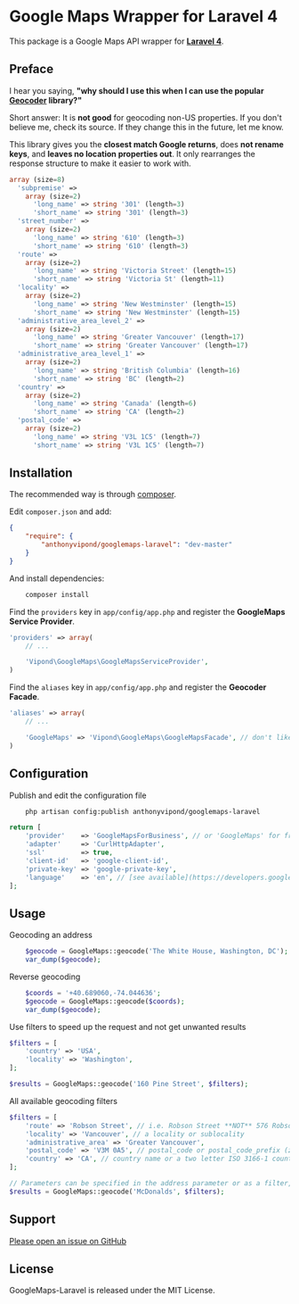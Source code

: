 Google Maps Wrapper for Laravel 4
======================

This package is a Google Maps API wrapper
for [**Laravel 4**](http://laravel.com/).

Preface
------------

I hear you saying, **"why should I use this when I can use the popular [**Geocoder**](https://github.com/geocoder-php/Geocoder) library?"**

Short answer: It is **not good** for geocoding non-US properties. If you don't believe me, check its source. If they change this in the future, let me know.

This library gives you the **closest match Google returns**, does **not rename keys**, and **leaves no location properties out**. It only rearranges the response structure to make it easier to work with.

```php
array (size=8)
  'subpremise' => 
    array (size=2)
      'long_name' => string '301' (length=3)
      'short_name' => string '301' (length=3)
  'street_number' => 
    array (size=2)
      'long_name' => string '610' (length=3)
      'short_name' => string '610' (length=3)
  'route' => 
    array (size=2)
      'long_name' => string 'Victoria Street' (length=15)
      'short_name' => string 'Victoria St' (length=11)
  'locality' => 
    array (size=2)
      'long_name' => string 'New Westminster' (length=15)
      'short_name' => string 'New Westminster' (length=15)
  'administrative_area_level_2' => 
    array (size=2)
      'long_name' => string 'Greater Vancouver' (length=17)
      'short_name' => string 'Greater Vancouver' (length=17)
  'administrative_area_level_1' => 
    array (size=2)
      'long_name' => string 'British Columbia' (length=16)
      'short_name' => string 'BC' (length=2)
  'country' => 
    array (size=2)
      'long_name' => string 'Canada' (length=6)
      'short_name' => string 'CA' (length=2)
  'postal_code' => 
    array (size=2)
      'long_name' => string 'V3L 1C5' (length=7)
      'short_name' => string 'V3L 1C5' (length=7)
```

Installation
------------

The recommended way is through [composer](http://getcomposer.org).

Edit `composer.json` and add:

```json
{
    "require": {
        "anthonyvipond/googlemaps-laravel": "dev-master"
    }
}
```

And install dependencies:

```bash
    composer install
```

Find the `providers` key in `app/config/app.php` and register the **GoogleMaps Service Provider**.

```php
'providers' => array(
    // ...

    'Vipond\GoogleMaps\GoogleMapsServiceProvider',
)
```

Find the `aliases` key in `app/config/app.php` and register the **Geocoder Facade**.

```php
'aliases' => array(
    // ...

    'GoogleMaps' => 'Vipond\GoogleMaps\GoogleMapsFacade', // don't like this alias? change it.
)
```

Configuration
-------------

Publish and edit the configuration file

```bash
    php artisan config:publish anthonyvipond/googlemaps-laravel
```

```php
return [
    'provider'    => 'GoogleMapsForBusiness', // or 'GoogleMaps' for free accounts
    'adapter'     => 'CurlHttpAdapter',
    'ssl'         => true,
    'client-id'   => 'google-client-id',
    'private-key' => 'google-private-key',
    'language'    => 'en', // [see available](https://developers.google.com/maps/faq#languagesupport)
];
```

Usage
-----

Geocoding an address
```php
    $geocode = GoogleMaps::geocode('The White House, Washington, DC');
    var_dump($geocode);
```

Reverse geocoding
```php
    $coords = '+40.689060,-74.044636';
    $geocode = GoogleMaps::geocode($coords);
    var_dump($geocode);
```

Use filters to speed up the request and not get unwanted results
```php
$filters = [
    'country' => 'USA',
    'locality' => 'Washington',
];

$results = GoogleMaps::geocode('160 Pine Street', $filters);
```

All available geocoding filters
```php
$filters = [
    'route' => 'Robson Street', // i.e. Robson Street **NOT** 576 Robson Street
    'locality' => 'Vancouver', // a locality or sublocality
    'administrative_area' => 'Greater Vancouver',
    'postal_code' => 'V3M 0A5', // postal_code or postal_code_prefix (zipcodes, too)
    'country' => 'CA', // country name or a two letter ISO 3166-1 country code.
];

// Parameters can be specified in the address parameter or as a filter, but not both!
$results = GoogleMaps::geocode('McDonalds', $filters);
```

Support
-------

[Please open an issue on GitHub](https://github.com/anthonyvipond/googlemaps-laravel/issues)


License
-------

GoogleMaps-Laravel is released under the MIT License.